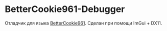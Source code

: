 # BetterCookie961-Debugger

Отладчик для языка [BetterCookie961](https://github.com/GDcocos12/BetterCookie961-Interpreter). Сделан при помощи ImGui + DX11.
